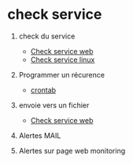 # check service
1. check du service
    - [Check service web](check_https.sh)
    - [Check service linux](check_service.sh)

2. Programmer un récurence
   - [crontab](crontab.md)
3. envoie vers un fichier
   - [Check service web](check_https.sh)

4. Alertes MAIL
5. Alertes sur page web monitoring
